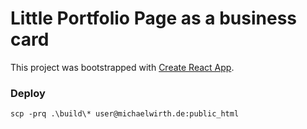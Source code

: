 # Little Portfolio Page as a business card

This project was bootstrapped with [Create React App](https://github.com/facebook/create-react-app).

### Deploy 

    scp -prq .\build\* user@michaelwirth.de:public_html